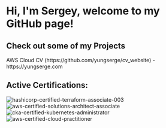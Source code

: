 <h1>Hi, I'm Sergey, welcome to my GitHub page!

<h2>Check out some of my Projects</h2>
AWS Cloud CV (https://github.com/yungserge/cv_website) - https://yungserge.com

<h2>Active Certifications:</h2>

![hashicorp-certified-terraform-associate-003](https://github.com/yungserge/yungserge/assets/128556285/520b5469-da66-4825-a6aa-7e048f581aba)
![aws-certified-solutions-architect-associate](https://github.com/yungserge/yungserge/assets/128556285/5462746a-5b08-4e7a-8d08-318e86d4e397)
![cka-certified-kubernetes-administrator](https://github.com/yungserge/yungserge/assets/128556285/cff69777-5555-4bf5-927c-521ee1e54fce)
![aws-certified-cloud-practitioner](https://github.com/yungserge/yungserge/assets/128556285/d1a97751-fca8-4c2f-8f54-2b069e5a92ec)
